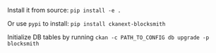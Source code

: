 Install it from source:
    ```
    pip install -e .
    ```

Or use `pypi` to install:
    ```
    pip install ckanext-blocksmith
    ```

Initialize DB tables by running ```ckan -c PATH_TO_CONFIG db upgrade -p blocksmith```